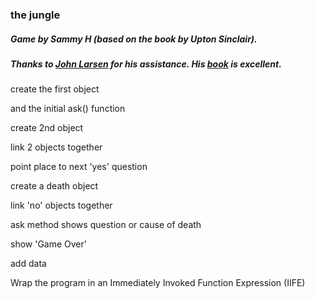### the jungle
##### Game by Sammy H (based on the book by Upton Sinclair).
##### Thanks to [John Larsen](http://www.room51.co.uk/) for his assistance.  His [book](https://www.manning.com/books/get-programming-with-javascript) is excellent.

create the first object  

and the initial ask() function 

create 2nd object 

link 2 objects together

point place to next 'yes' question

create a death object

link 'no' objects together

ask method shows question or cause of death

show 'Game Over'

add data

Wrap the program in an Immediately Invoked Function Expression (IIFE)